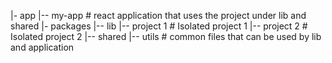 |- app
    |-- my-app                 # react application that uses the project under lib and shared
|- packages
    |-- lib
        |-- project 1          # Isolated project 1
        |-- project 2          # Isolated project 2
    |-- shared
        |-- utils              # common files that can be used by lib and application 